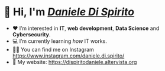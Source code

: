 # 👋 Hi, I'm [_Daniele Di Spirito_](https://linktr.ee/danieledispirito)

- ♥️ I’m interested in **IT**, **web development**, **Data Science** and **Cybersecurity**.
- 💻 I’m currently learning _how_ IT works.
- 👨‍💻 You can find me on Instagram https://www.instagram.com/daniele.di.spirito/
- 👀 My website: https://dispiritodaniele.altervista.org
